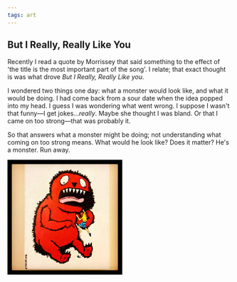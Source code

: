 ```yaml
---
tags: art
---
```


<article>
<h1>But I Really, Really Like You</h1>
<section>
<p>Recently I read a quote by Morrissey that said something to the effect of 'the title is the most important part of the song'. I relate; that exact thought is was what drove <em>But I Really, Really Like you</em>.</p>
<p>I wondered two things one day: what a monster would look like, and what it would be doing. I had come back from a sour date when the idea popped into my head. I guess I was wondering what went wrong. I suppose I wasn't that funny—I get jokes…<em>really</em>. Maybe she thought I was bland. Or that I came on too strong—that was probably it.</p>
<p>So that answers what a monster might be doing; not understanding what coming on too strong means. What would he look like? Does it matter? He's a monster. Run away.</p>
</section>
<aside><a href="images/ButIReallyReallyLikeYou.jpg" class="fancybox" title="But I Really, Really Like You"><img src="images/ButIReallyReallyLikeYou-thumb.jpg" width="258" height="258"></a></aside>
</article>
<div class="clear"></div>
